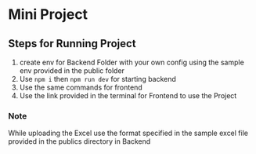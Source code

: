 # Mini Project
## Steps for Running Project
1) create env for Backend Folder with your own config using the sample env provided in the public folder
2) Use `npm i` then `npm run dev` for starting backend
3) Use the same commands for frontend
4) Use the link provided in the terminal for Frontend to use the Project
### Note
While uploading the Excel use the format specified in the sample excel file provided in the publics directory in Backend

   
